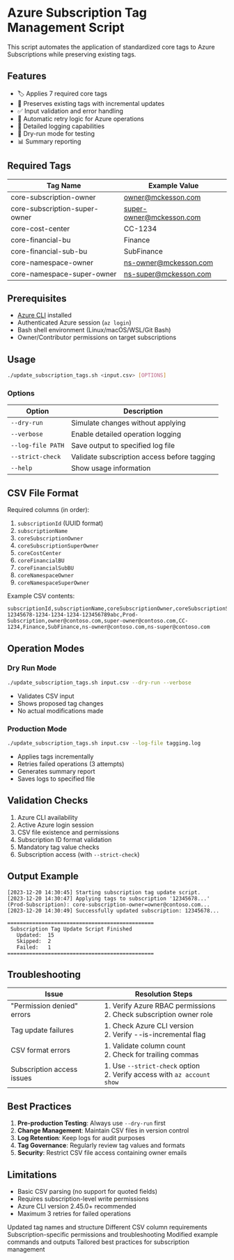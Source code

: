 # Azure Subscription Tag Management Script

This script automates the application of standardized core tags to Azure Subscriptions while preserving existing tags.

## Features

- 🏷️ Applies 7 required core tags
- 🔄 Preserves existing tags with incremental updates
- ✅ Input validation and error handling
- 🔄 Automatic retry logic for Azure operations
- 📝 Detailed logging capabilities
- 🧪 Dry-run mode for testing
- 📊 Summary reporting

## Required Tags

| Tag Name                          | Example Value         |
|-----------------------------------|-----------------------|
| core-subscription-owner          | owner@mckesson.com     |
| core-subscription-super-owner    | super-owner@mckesson.com |
| core-cost-center                 | CC-1234               |
| core-financial-bu                | Finance               |
| core-financial-sub-bu            | SubFinance            |
| core-namespace-owner             | ns-owner@mckesson.com  |
| core-namespace-super-owner       | ns-super@mckesson.com  |

## Prerequisites

- [Azure CLI](https://docs.microsoft.com/en-us/cli/azure/install-azure-cli) installed
- Authenticated Azure session (`az login`)
- Bash shell environment (Linux/macOS/WSL/Git Bash)
- Owner/Contributor permissions on target subscriptions

## Usage

```bash
./update_subscription_tags.sh <input.csv> [OPTIONS]
```

### Options

| Option            | Description                                  |
|-------------------|----------------------------------------------|
| `--dry-run`       | Simulate changes without applying            |
| `--verbose`       | Enable detailed operation logging           |
| `--log-file PATH` | Save output to specified log file           |
| `--strict-check`  | Validate subscription access before tagging  |
| `--help`          | Show usage information                       |

## CSV File Format

Required columns (in order):

1. `subscriptionId` (UUID format)
2. `subscriptionName`
3. `coreSubscriptionOwner`
4. `coreSubscriptionSuperOwner`
5. `coreCostCenter`
6. `coreFinancialBU` 
7. `coreFinancialSubBU`
8. `coreNamespaceOwner`
9. `coreNamespaceSuperOwner`

Example CSV contents:
```csv
subscriptionId,subscriptionName,coreSubscriptionOwner,coreSubscriptionSuperOwner,coreCostCenter,coreFinancialBU,coreFinancialSubBU,coreNamespaceOwner,coreNamespaceSuperOwner
12345678-1234-1234-1234-123456789abc,Prod-Subscription,owner@contoso.com,super-owner@contoso.com,CC-1234,Finance,SubFinance,ns-owner@contoso.com,ns-super@contoso.com
```

## Operation Modes

### Dry Run Mode

```bash
./update_subscription_tags.sh input.csv --dry-run --verbose
```
- Validates CSV input
- Shows proposed tag changes
- No actual modifications made

### Production Mode
```bash
./update_subscription_tags.sh input.csv --log-file tagging.log
```
- Applies tags incrementally
- Retries failed operations (3 attempts)
- Generates summary report
- Saves logs to specified file

## Validation Checks

1. Azure CLI availability
2. Active Azure login session
3. CSV file existence and permissions
4. Subscription ID format validation
5. Mandatory tag value checks
6. Subscription access (with `--strict-check`)

## Output Example

```log
[2023-12-20 14:30:45] Starting subscription tag update script.
[2023-12-20 14:30:47] Applying tags to subscription '12345678...' (Prod-Subscription): core-subscription-owner=owner@contoso.com...
[2023-12-20 14:30:49] Successfully updated subscription: 12345678...

===============================================
 Subscription Tag Update Script Finished
   Updated:  15
   Skipped:  2
   Failed:   1
===============================================
```

## Troubleshooting

| Issue                          | Resolution Steps                              |
|--------------------------------|-----------------------------------------------|
| "Permission denied" errors     | 1. Verify Azure RBAC permissions<br>2. Check subscription owner role |
| Tag update failures            | 1. Check Azure CLI version<br>2. Verify --is-incremental flag |
| CSV format errors              | 1. Validate column count<br>2. Check for trailing commas |
| Subscription access issues     | 1. Use `--strict-check` option<br>2. Verify access with `az account show` |

## Best Practices

1. **Pre-production Testing**: Always use `--dry-run` first
2. **Change Management**: Maintain CSV files in version control
3. **Log Retention**: Keep logs for audit purposes
4. **Tag Governance**: Regularly review tag values and formats
5. **Security**: Restrict CSV file access containing owner emails

## Limitations

- Basic CSV parsing (no support for quoted fields)
- Requires subscription-level write permissions
- Azure CLI version 2.45.0+ recommended
- Maximum 3 retries for failed operations 

Updated tag names and structure
Different CSV column requirements
Subscription-specific permissions and troubleshooting
Modified example commands and outputs
Tailored best practices for subscription management